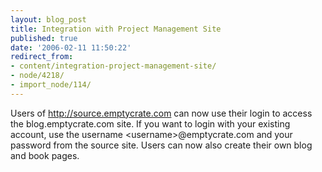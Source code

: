 ```yaml
---
layout: blog_post
title: Integration with Project Management Site
published: true
date: '2006-02-11 11:50:22'
redirect_from:
- content/integration-project-management-site/
- node/4218/
- import_node/114/
---
```


Users of http://source.emptycrate.com can now use their login to access the blog.emptycrate.com site. If you want to login with your existing account, use the username \<username\>@emptycrate.com and your password from the source site. Users can now also create their own blog and book pages.
